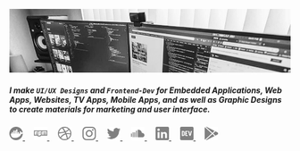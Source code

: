 ![Docker](assets/cover.jpg)

##### I make `UI/UX Designs` and `Frontend-Dev` for Embedded Applications, Web Apps, Websites, TV Apps, Mobile Apps, and as well as Graphic Designs to create materials for marketing and user interface.

<p align="left">
  <a href="https://hub.docker.com/u/loouislow81" target="_blank" rel="noopener" title="docker">
    <img src="assets/svg/docker.svg" height="auto" width="24">
  </a>
  &nbsp;&nbsp;&nbsp;
  <a href="https://www.npmjs.com/~loouislow" target="_blank" rel="noopener" title="NPM">
    <img src="assets/svg/npm.svg" height="auto" width="24">
  </a>
  &nbsp;&nbsp;&nbsp;
  <a href="https://www.dribbble.com/loouislow" target="_blank" rel="noopener" title="Dribbble">
    <img src="assets/svg/dribbble.svg" height="auto" width="24">
  </a>
  &nbsp;&nbsp;&nbsp;
  <a href="https://www.instagram.com/loouislow" target="_blank" rel="noopener" title="Instagram">
    <img src="assets/svg/instagram.svg" height="auto" width="24">
  </a>
  &nbsp;&nbsp;&nbsp;
  <a href="https://www.twitter.com/loouislow" target="_blank" rel="noopener" title="Twitter">
    <img src="assets/svg/twitter.svg" height="auto" width="24">
  </a>
  &nbsp;&nbsp;&nbsp;
  <a href="https://soundcloud.com/overload-project" target="_blank" rel="noopener" title="SoundCloud">
    <img src="assets/svg/soundcloud.svg" height="auto" width="24">
  </a>
  &nbsp;&nbsp;&nbsp;
  <a href="https://www.linkedin.com/in/loouis-low" target="_blank" rel="noopener" title="LinkedIn">
    <img src="assets/svg/linkedin.svg" height="auto" width="24">
  </a>
  &nbsp;&nbsp;&nbsp;
  <a href="https://dev.to/loouislow" target="_blank" rel="noopener" title="DEV">
    <img src="assets/svg/dev.svg" height="auto" width="24">
  </a>
  &nbsp;&nbsp;&nbsp;
  <a href="https://play.google.com/store/apps/developer?id=Noozxoide+Laboratories" target="_blank" rel="noopener" title="Google PlayStore">
    <img src="assets/svg/playstore.svg" height="auto" width="24">
  </a>
</p>

